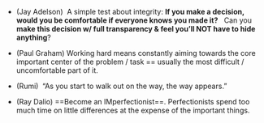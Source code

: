 
- (Jay Adelson)  A simple test about integrity: 
   **If you make a decision, would you be comfortable if everyone knows you made it?**  
   Can you **make this decision w/ full transparency & feel you’ll NOT have to hide anything**?

- (Paul Graham)  Working hard means constantly aiming towards the core important center of the problem / task == usually the most difficult / uncomfortable part of it. 

- (Rumi)  “As you start to walk out on the way, the way appears.”

- (Ray Dalio) ==Become an IMperfectionist==. Perfectionists spend too much time on little differences at the expense of the important things.
